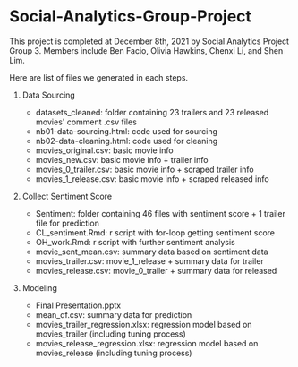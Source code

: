 # Social-Analytics-Group-Project

This project is completed at December 8th, 2021 by Social Analytics Project Group 3.
Members include Ben Facio, Olivia Hawkins, Chenxi Li, and Shen Lim.

Here are list of files we generated in each steps.

1) Data Sourcing
    - datasets_cleaned:         folder containing 23 trailers and 23 released movies' comment .csv files
    - nb01-data-sourcing.html:  code used for sourcing
    - nb02-data-cleaning.html:  code used for cleaning
    - movies_original.csv:      basic movie info
    - movies_new.csv:           basic movie info + trailer info
    - movies_0_trailer.csv:     basic movie info + scraped trailer info
    - movies_1_release.csv:     basic movie info + scraped released info

2) Collect Sentiment Score
    - Sentiment:                folder containing 46 files with sentiment score + 1 trailer file for prediction
    - CL_sentiment.Rmd:         r script with for-loop getting sentiment score
    - OH_work.Rmd:              r script with further sentiment analysis
    - movie_sent_mean.csv:      summary data based on sentiment data
    - movies_trailer.csv:       movie_1_release + summary data for trailer
    - movies_release.csv:       movie_0_trailer + summary data for released
    

3) Modeling
    - Final Presentation.pptx
    - mean_df.csv:                      summary data for prediction
    - movies_trailer_regression.xlsx:   regression model based on movies_trailer (including tuning process)
    - movies_release_regression.xlsx:   regression model based on movies_release (including tuning process)

